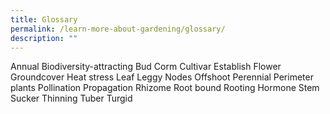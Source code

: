 ```yaml
---
title: Glossary
permalink: /learn-more-about-gardening/glossary/
description: ""
---
```

Annual
Biodiversity-attracting
Bud
Corm
Cultivar
Establish
Flower
Groundcover
Heat stress
Leaf
Leggy
Nodes
Offshoot
Perennial
Perimeter plants
Pollination
Propagation
Rhizome
Root bound
Rooting Hormone
Stem
Sucker
Thinning
Tuber
Turgid